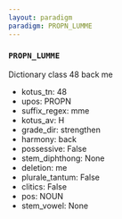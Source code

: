 ```yaml
---
layout: paradigm
paradigm: PROPN_LUMME
---
```

### ` PROPN_LUMME `

Dictionary class 48 back me
* kotus_tn: 48
* upos: PROPN
* suffix_regex: mme
* kotus_av: H
* grade_dir: strengthen
* harmony: back
* possessive: False
* stem_diphthong: None
* deletion: me
* plurale_tantum: False
* clitics: False
* pos: NOUN
* stem_vowel: None
